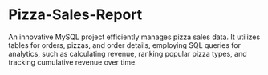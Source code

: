 # Pizza-Sales-Report
An innovative MySQL project efficiently manages pizza sales data. It utilizes tables for orders, pizzas, and order details, employing SQL queries for analytics, such as calculating revenue, ranking popular pizza types, and tracking cumulative revenue over time.

